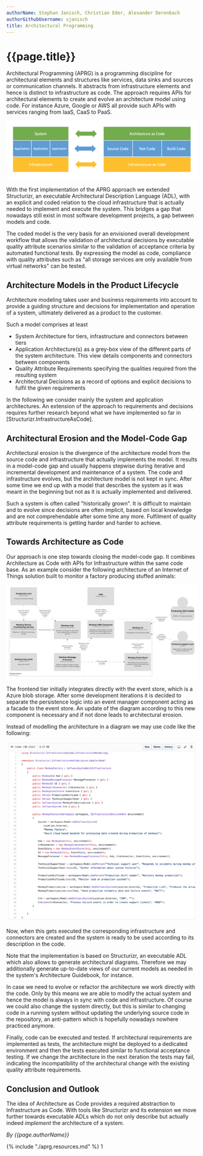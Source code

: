 ```yaml
---
authorName: Stephan Janisch, Christian Eder, Alexander Derenbach
authorGithubUsername: sjanisch
title: Architectural Programming
---
```

# {{page.title}}

Architectural Programming (APRG) is a programming discipline for architectural elements and structures like services, data sinks and sources or communication channels. It abstracts from infrastructure elements and hence is distinct to infrastructure as code. The approach requires APIs for architectural elements to create and evolve an architecture model using code. For instance Azure, Google or AWS all provide such APIs with services ranging from IaaS, CaaS to PaaS.

![Architectual programming in context](./aprg/aprg_context.png)


With the first implementation of the APRG approach we extended Structurizr, an executable Architectural Description Language (ADL), with an explicit and coded relation to the cloud infrastructure that is actually needed to implement and execute the system. This bridges a gap that nowadays still exist in most software development projects, a gap between models and code.

The coded model is the very basis for an envisioned overall development workflow that allows the validation of architectural decisions by executable quality attribute scenarios similar to the validation of acceptance criteria by automated functional tests. By expressing the model as code, compliance with quality attributes such as "all storage services are only available from virtual networks" can be tested.

## Architecture Models in the Product Lifecycle
Architecture modeling takes user and business requirements into account to provide a guiding structure and decisions for implementation and operation of a system, ultimately delivered as a product to the customer.

Such a model comprises at least

- System Architecture for tiers, infrastructure and connectors between tiers
- Application Architecture(s) as a grey-box view of the different parts of the system architecture. This view details components and connectors between components 
- Quality Attribute Requirements specifying the qualities required from the resulting system
- Architectural Decisions as a record of options and explicit decisions to fulfil the given requirements

In the following we consider mainly the system and application architectures. An extension of the approach to requirements and decisions requires further research beyond what we have implemented so far in [Structurizr.InfrastructureAsCode].

## Architectural Erosion and the Model-Code Gap
Architectural erosion is the divergence of the architecture model from the source code and infrastructure that actually implements the model. It results in a model-code gap and usually happens stepwise during iterative and incremental development and maintenance of a system. The code and infrastructure evolves, but the architecture model is not kept in sync. After some time we end up with a model that describes the system as it was meant in the beginning but not as it is actually implemented and delivered. 

Such a system is often called "historically grown". It is difficult to maintain and to evolve since decisions are often implicit, based on local knowledge and are not comprehendable after some time any more. Fulfilment of quality attribute requirements is getting harder and harder to achieve.

## Towards Architecture as Code 
Our approach is one step towards closing the model-code gap. It combines Architecture as Code with APIs for Infrastructure within the same code base. As an example consider the following architecture of an Internet of Things solution built to monitor a factory producing stuffed animals:

![Containerdiagramm monkey factory](./aprg/container_diagramm_monkey.png)

The frontend tier initially integrates directly with the event store, which is a Azure blob storage. After some development iterations it is decided to separate the persistence logic into an event manager component acting as a facade to the event store. An update of the diagram according to this new component is necessary and if not done leads to architectural erosion. 

Instead of modelling the architecture in a diagram we may use code like the following:

![Structurizr code](./aprg/code_archi_monkey.png)

Now, when this gets executed the corresponding infrastructure and connectors are created and the system is ready to be used according to its description in the code.


Note that the implementation is based on Structurizr, an executable ADL which also allows to generate architectural diagrams. Therefore we may additionally generate up-to-date views of our current models as needed in the system's Architecture Guidebook, for instance.

In case we need to evolve or refactor the architecture we work directly with the code. Only by this means we are able to modify the actual system and hence the model is always in sync with code and infrastructure. Of course we could also change the system directly, but this is similar to changing code in a running system without updating the underlying source code in the repository, an anti-pattern which is hopefully nowadays nowhere practiced anymore. 

Finally, code can be executed and tested. If architectural requirements are implemented as tests, the architecture might be deployed to a dedicated environment and then the tests executed similar to functional acceptance testing. If we change the architecture in the next iteration the tests may fail, indicating the incompatibility of the architectural change with the existing quality attribute requirements.

## Conclusion and Outlook

The idea of Architecture as Code provides a required abstraction to Infrastructure as Code. With tools like Structurizr and its extension we move further towards executable ADLs which do not only describe but actually indeed *implement* the architecture of a system.


*By {{page.authorName}}*

{% include "./aprg.resources.md" %}
1